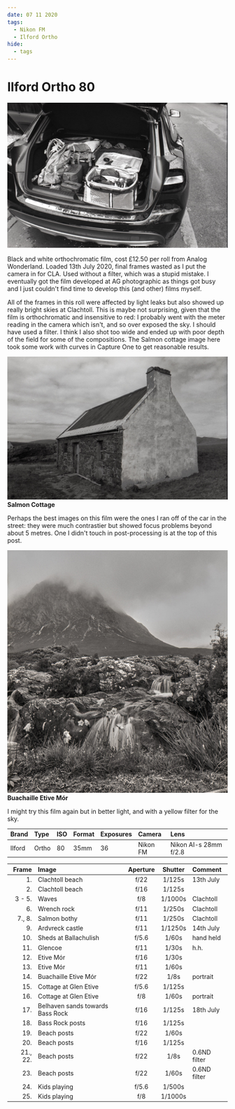 ```yaml
---
date: 07 11 2020
tags:
  - Nikon FM
  - Ilford Ortho
hide:
  - tags
---
```

# Ilford Ortho 80
![](/img/Ilford-Ortho-80-20201107_18355660.jpg)

Black and white orthochromatic film, cost £12.50 per roll from Analog Wonderland. Loaded 13th July 2020, final frames wasted as I put the camera in for CLA. Used without a filter, which was a stupid mistake. I eventually got the film developed at AG photographic as things got busy and I just couldn't find time to develop this (and other) films myself.

All of the frames in this roll were affected by light leaks but also showed up really bright skies at Clachtoll. This is maybe not surprising, given that the film is orthochromatic and insensitive to red: I probably went with the meter reading in the camera which isn't, and so over exposed the sky. I should have used a filter. I think I also shot too wide and ended up with poor depth of the field for some of the compositions. The Salmon cottage image here took some work with curves in Capture One to get reasonable results.

![](/img/Ilford-Ortho-80-20201107_18194742.jpg)
**Salmon Cottage**

Perhaps the best images on this film were the ones I ran off of the car in the street: they were much contrastier but showed focus problems beyond about 5 metres. One I didn't touch in post-processing is at the top of this post.

![](/img/Ilford-Ortho-80-20201107_18104233.jpg)
**Buachaille Etive Mór**

I might try this film again but in better light, and with a yellow filter for the sky.

Brand|Type|ISO|Format|Exposures|Camera|Lens
:----|:---|:--|:-----|:--------|:-----|:----
Ilford|Ortho|80|35mm|36|Nikon FM|Nikon AI-s 28mm f/2.8 

Frame|Image|Aperture|Shutter|Comment
----:|:----|:------:|:-----:|:------
1.|Clachtoll beach|f/22|1/125s|13th July
2.|Clachtoll beach|f/16|1/125s|
3 - 5.|Waves|f/8|1/1000s|Clachtoll
6.|Wrench rock|f/11|1/250s|Clachtoll
7., 8.|Salmon bothy|f/11|1/250s|Clachtoll
9.|Ardvreck castle|f/11|1/1250s|14th July
10.|Sheds at Ballachulish|f/5.6|1/60s|hand held
11.|Glencoe|f/11|1/30s|h.h.
12.|Etive Mór|f/16|1/30s
13.|Etive Mór|f/11|1/60s
14.|Buachaille Etive Mór|f/22|1/8s|portrait
15.|Cottage at Glen Etive|f/5.6|1/125s
16.|Cottage at Glen Etive|f/8|1/60s|portrait
17.|Belhaven sands towards Bass Rock|f/16|1/125s|18th July
18.|Bass Rock posts|f/16|1/125s
19.|Beach posts|f/22|1/60s
20.|Beach posts|f/16|1/125s
21., 22.|Beach posts|f/22|1/8s|0.6ND filter
23.|Beach posts|f/22|1/60s|0.6ND filter
24.|Kids playing|f/5.6|1/500s
25.|Kids playing|f/8|1/1000s
